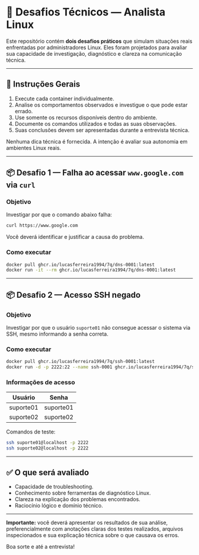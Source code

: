 # 🧪 Desafios Técnicos — Analista Linux

Este repositório contém **dois desafios práticos** que simulam situações reais enfrentadas por administradores Linux. Eles foram projetados para avaliar sua capacidade de investigação, diagnóstico e clareza na comunicação técnica.

---

## 📌 Instruções Gerais

1. Execute cada container individualmente.
2. Analise os comportamentos observados e investigue o que pode estar errado.
3. Use somente os recursos disponíveis dentro do ambiente.
4. Documente os comandos utilizados e todas as suas observações.
5. Suas conclusões devem ser apresentadas durante a entrevista técnica.

Nenhuma dica técnica é fornecida. A intenção é avaliar sua autonomia em ambientes Linux reais.

---

## 📦 Desafio 1 — Falha ao acessar `www.google.com` via `curl`

### Objetivo

Investigar por que o comando abaixo falha:

```bash
curl https://www.google.com
```

Você deverá identificar e justificar a causa do problema.

### Como executar

```bash
docker pull ghcr.io/lucasferreira1994/7q/dns-0001:latest
docker run -it --rm ghcr.io/lucasferreira1994/7q/dns-0001:latest
```

---

## 📦 Desafio 2 — Acesso SSH negado

### Objetivo

Investigar por que o usuário `suporte01` não consegue acessar o sistema via SSH, mesmo informando a senha correta.

### Como executar

```bash
docker pull ghcr.io/lucasferreira1994/7q/ssh-0001:latest
docker run -d -p 2222:22 --name ssh-0001 ghcr.io/lucasferreira1994/7q/ssh-0001:latest
```

### Informações de acesso

| Usuário     | Senha      |
|-------------|------------|
| suporte01   | suporte01  |
| suporte02   | suporte02  |

Comandos de teste:

```bash
ssh suporte01@localhost -p 2222
ssh suporte02@localhost -p 2222
```

---

## ✅ O que será avaliado

- Capacidade de troubleshooting.
- Conhecimento sobre ferramentas de diagnóstico Linux.
- Clareza na explicação dos problemas encontrados.
- Raciocínio lógico e domínio técnico.

---

**Importante:** você deverá apresentar os resultados de sua análise, preferencialmente com anotações claras dos testes realizados, arquivos inspecionados e sua explicação técnica sobre o que causava os erros.

Boa sorte e até a entrevista!
